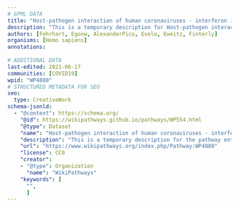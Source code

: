 ```yaml
---
# GPML DATA
title: "Host-pathogen interaction of human coronaviruses - interferon induction"
description: "This is a temporary description for Host-pathogen interaction of human coronaviruses - interferon induction"
authors: [Fehrhart, Egonw, AlexanderPico, Evelo, Eweitz, Finterly]
organisms: [Homo sapiens]
annotations:
  
# ADDITIONAL DATA
last-edited: 2021-06-17
communities: [COVID19]
wpid: "WP4880"
# STRUCTURED METADATA FOR SEO
seo:
  type: CreativeWork
schema-jsonld:
  - "@context": https://schema.org/
    "@id": https://wikipathways.github.io/pathways/WP554.html
    "@type": Dataset
    "name": "Host-pathogen interaction of human coronaviruses - interferon induction"
    "description": "This is a temporary description for the pathway entitled: Host-pathogen interaction of human coronaviruses - interferon induction"
    "url": "https://www.wikipathways.org/index.php/Pathway:WP4880"
    "license": CC0
    "creator":
    - "@type": Organization
      "name": "WikiPathways"
    "keywords": [
      "",
      ]
---
```

